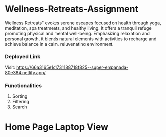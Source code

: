 # Wellness-Retreats-Assignment

Wellness Retreats" evokes serene escapes focused on health through yoga, meditation, spa treatments, and healthy living. It offers a tranquil refuge promoting physical and mental well-being. Emphasizing relaxation and personal growth, it blends natural elements with activities to recharge and achieve balance in a calm, rejuvenating environment.

### Deployed Link
Visit: https://66a3165e1c1731188718f825--super-empanada-80e384.netlify.app/

### Functionalities

1. Sorting
2. Filtering
3. Search

# Home Page Laptop View


